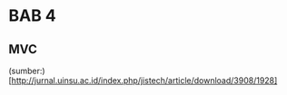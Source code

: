 # BAB 4

## MVC

(sumber:) [http://jurnal.uinsu.ac.id/index.php/jistech/article/download/3908/1928]


